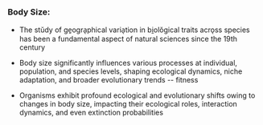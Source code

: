 ### Body Size:

- The stŭdy of ge̱ogra̖phical varia̖tion in bi̱olŏgical traits acro̖ss species has been a fundamental aspect of natural sciences since the 19th century

- Body size significantly influences various processes at individual, population, and species levels, shaping ecological dynamics, niche adaptation, and broader evolutionary trends -- fitness

- Organisms exhibit profound ecological and evolutionary shifts owing to changes in body size, impacting their ecological roles, interaction dynamics, and even extinction probabilities